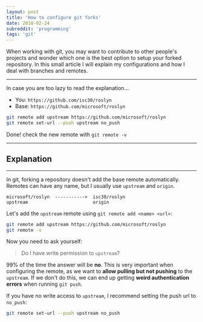 ```yaml
---
layout: post
title: 'How to configure git forks'
date: 2018-02-24
subreddit: 'programming'
tags: 'git'
---
```


When working with git, you may want to contribute to other people's projects and wonder which one is the best option to setup your forked repository. In this small article I will explain my configurations and how I deal with branches and remotes.

<!-- more -->
------

In case you are too lazy to read the explanation...

* You: `https://github.com/isc30/roslyn`
* Base: `https://github.com/microsoft/roslyn`

```bash
git remote add upstream https://github.com/microsoft/roslyn
git remote set-url --push upstream no_push
```

Done! check the new remote with `git remote -v`

------
## Explanation
------

In git, forking a repository doesn't add the base remote automatically.
Remotes can have any name, but I usually use `upstream` and `origin`.

```
microsoft/roslyn  ----------->  isc30/roslyn
upstream                        origin
```

Let's add the `upstream` remote using `git remote add <name> <url>`:

```bash
git remote add upstream https://github.com/microsoft/roslyn
git remote -v
```

Now you need to ask yourself:
> Do I have write permission to `upstream`?

99% of the time the answer will be **no**. This is very important when configuring the remote, as we want to **allow pulling but not pushing** to the `upstream`. If we don't do this, we can end up getting **weird authentication errors** when running `git push`.

If you have no write access to `upstream`, I recommend setting the push url to `no_push`:

```bash
git remote set-url --push upstream no_push
```